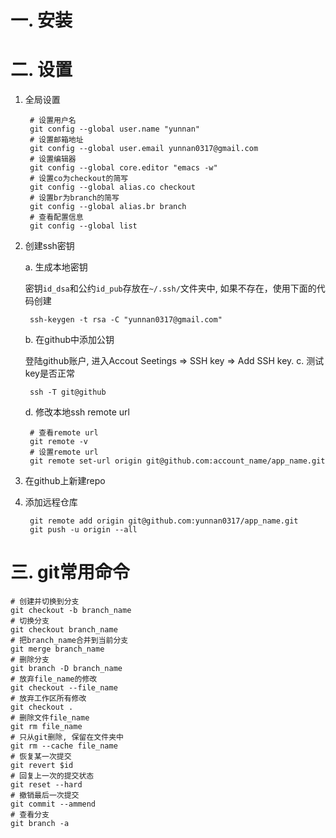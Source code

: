 # 一. 安装
# 二. 设置
1. 全局设置

        # 设置用户名
        git config --global user.name "yunnan"
        # 设置邮箱地址
        git config --global user.email yunnan0317@gmail.com
        # 设置编辑器
        git config --global core.editor "emacs -w"
        # 设置co为checkout的简写
        git config --global alias.co checkout
        # 设置br为branch的简写
        git config --global alias.br branch
        # 查看配置信息
        git config --global list

2. 创建ssh密钥

    a. 生成本地密钥

    密钥`id_dsa`和公约`id_pub`存放在`~/.ssh/`文件夹中, 如果不存在，使用下面的代码创建

        ssh-keygen -t rsa -C "yunnan0317@gmail.com"

    b. 在github中添加公钥

    登陆github账户, 进入Accout Seetings => SSH key => Add SSH key.
    c. 测试key是否正常

        ssh -T git@github

    d. 修改本地ssh remote url

        # 查看remote url
        git remote -v
	    # 设置remote url
        git remote set-url origin git@github.com:account_name/app_name.git

3. 在github上新建repo

4. 添加远程仓库

        git remote add origin git@github.com:yunnan0317/app_name.git
        git push -u origin --all


# 三. git常用命令

    # 创建并切换到分支
    git checkout -b branch_name
    # 切换分支
    git checkout branch_name
    # 把branch_name合并到当前分支
    git merge branch_name
    # 删除分支
    git branch -D branch_name
    # 放弃file_name的修改
    git checkout --file_name
    # 放弃工作区所有修改
    git checkout .
    # 删除文件file_name
    git rm file_name
    # 只从git删除, 保留在文件夹中
    git rm --cache file_name
    # 恢复某一次提交
    git revert $id
    # 回复上一次的提交状态
    git reset --hard
    # 撤销最后一次提交
    git commit --ammend
    # 查看分支
    git branch -a
